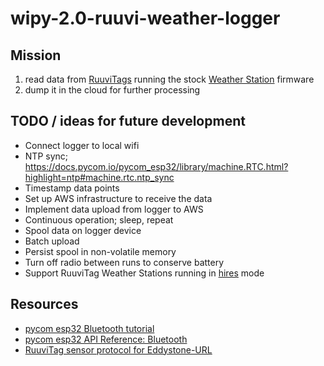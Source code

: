 # wipy-2.0-ruuvi-weather-logger

## Mission
1) read data from [RuuviTags](https://ruuvitag.com/) running the stock [Weather Station](https://ruu.vi/setup/#weather-station) firmware
2) dump it in the cloud for further processing

## TODO / ideas for future development
* Connect logger to local wifi
* NTP sync; https://docs.pycom.io/pycom_esp32/library/machine.RTC.html?highlight=ntp#machine.rtc.ntp_sync
* Timestamp data points
* Set up AWS infrastructure to receive the data
* Implement data upload from logger to AWS
* Continuous operation; sleep, repeat
* Spool data on logger device
* Batch upload
* Persist spool in non-volatile memory
* Turn off radio between runs to conserve battery
* Support RuuviTag Weather Stations running in [hires](https://github.com/ruuvi/ruuvitag_fw/blob/b3838028bcac0a11abed44866a5cae5f0702a1ac/ruuvi_examples/weather_station/main.c#L85) mode

## Resources
* [pycom esp32 Bluetooth tutorial](https://docs.pycom.io/pycom_esp32/pycom_esp32/tutorial/includes/bluetooth.html)
* [pycom esp32 API Reference: Bluetooth](https://docs.pycom.io/pycom_esp32/library/network.Bluetooth.html)
* [RuuviTag sensor protocol for Eddystone-URL](https://github.com/ruuvi/ruuvi-sensor-protocols)
